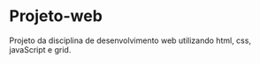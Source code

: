 # Projeto-web
Projeto da disciplina de desenvolvimento web utilizando html, css, javaScript e grid.
